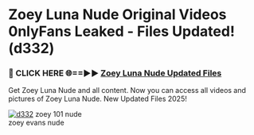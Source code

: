 # Zoey Luna Nude Original Videos 0nlyFans Leaked - Files Updated! (d332)

<h3>🔴 CLICK HERE 🌐==►► <a href="https://tinyurl.com/52m3yx9h" rel="nofollow">Zoey Luna Nude Updated Files</a></h3>

Get Zoey Luna Nude and all content. Now you can access all videos and pictures of Zoey Luna Nude. New Updated Files 2025!

[![d332](https://i.imgur.com/TnHtlc8.gif)](https://tinyurl.com/52m3yx9h)
zoey 101 nude<br>
zoey evans nude